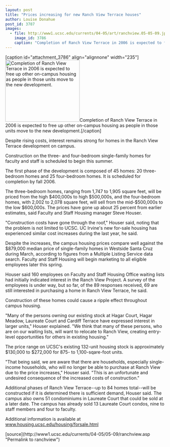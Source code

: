 ```yaml
---
layout: post
title: "Prices increasing for new Ranch View Terrace houses"
author: Louise Donahue
post_id: 3787
images:
  - file: http://www1.ucsc.edu/currents/04-05/art/ranchview.05-05-09.jpg
    image_id: 3786
    caption: "Completion of Ranch View Terrace in 2006 is expected to free up other on-campus housing as people in those units move to the new development."
---
```


[caption id="attachment_3786" align="alignnone" width="235"]<a href="http://localhost/mysite/wp-content/uploads/2005/05/ranchview.05-05-09.jpg"><img class="size-full wp-image-3786" src="http://localhost/mysite/wp-content/uploads/2005/05/ranchview.05-05-09.jpg" alt="Completion of Ranch View Terrace in 2006 is expected to free up other on-campus housing as people in those units move to the new development." width="235" height="196" /></a>Completion of Ranch View Terrace in 2006 is expected to free up other on-campus housing as people in those units move to the new development.[/caption]
<a name="content" id="content"></a>
<p>
  Despite rising costs, interest remains strong for homes in the Ranch View Terrace development on campus.
</p>
<p>
  Construction on the three- and four-bedroom single-family homes for faculty and staff is scheduled to begin this summer.
</p>
<p>
  The first phase of the development is composed of 45 homes: 20 three-bedroom homes and 25 four-bedroom homes. It is scheduled for completion by fall 2006.<br>
</p>
<p>
  The three-bedroom homes, ranging from 1,747 to 1,905 square feet, will be priced from the high $400,000s to high $500,000s, and the four-bedroom homes, with 2,002 to 2,078 square feet, will sell from the mid-$500,000s to the low $600,000s. The prices have gone up about 25 percent from earlier estimates, said Faculty and Staff Housing manager Steve Houser.<br>
</p>
<p>
  "Construction costs have gone through the roof," Houser said, noting that the problem is not limited to UCSC. UC Irvine's new for-sale housing has experienced similar cost increases during the last year, he said.<br>
</p>
<p>
  Despite the increases, the campus housing prices compare well against the $879,000 median price of single-family homes in Westside Santa Cruz during March, according to figures from a Multiple Listing Service data search. Faculty and Staff Housing will begin marketing to all eligible employees later this spring.<br>
</p>
<p>
  Houser said 160 employees on Faculty and Staff Housing Office waiting lists had initially indicated interest in the Ranch View Project. A survey of the employees is under way, but so far, of the 89 responses received, 69 are still interested in purchasing a home in Ranch View Terrace, he said.<br>
</p>
<p>
  Construction of these homes could cause a ripple effect throughout campus housing.<br>
</p>
<p>
  "Many of the persons owning our existing stock at Hagar Court, Hagar Meadow, Laureate Court and Cardiff Terrace have expressed interest in larger units," Houser explained. "We think that many of these persons, who are on our waiting lists, will want to relocate to Ranch View, creating entry-level opportunities for others in existing housing."<br>
</p>
<p>
  The price range on UCSC's existing 132-unit housing stock is approximately $130,000 to $272,000 for 875- to 1,100-sqare-foot units.<br>
</p>
<p>
  "That being said, we are aware that there are households, especially single-income households, who will no longer be able to purchase at Ranch View due to the price increases," Houser said. "This is an unfortunate and undesired consequence of the increased costs of construction."<br>
</p>
<p>
  Additional phases of Ranch View Terrace--up to 84 homes total--will be constructed if it is determined there is sufficient demand, Houser said. The campus also owns 51 condominiums in Laureate Court that could be sold at a later date. The campus has already sold 13 Laureate Court condos, nine to staff members and four to faculty.<br>
</p>
<p>
  Additional information is available at <a href="http://www.housing.ucsc.edu/housing/forsale.html">www.housing.ucsc.edu/housing/forsale.html</a><br>
</p>
[source](http://www1.ucsc.edu/currents/04-05/05-09/ranchview.asp "Permalink to ranchview")
